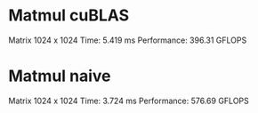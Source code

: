 # Matmul cuBLAS
Matrix 1024 x 1024
Time: 5.419 ms
Performance: 396.31 GFLOPS

# Matmul naive
Matrix 1024 x 1024
Time: 3.724 ms
Performance: 576.69 GFLOPS